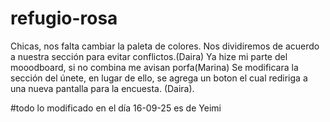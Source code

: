 # refugio-rosa

Chicas, nos falta cambiar la paleta de colores. Nos dividiremos de acuerdo a nuestra sección para evitar conflictos.(Daira)
Ya hize mi parte del mooodboard, si no combina me avisan porfa(Marina)
Se modificara la sección del únete, en lugar de ello, se agrega un boton el cual rediriga a una nueva pantalla para la encuesta. (Daira).

#todo lo modificado en el día 16-09-25 es de Yeimi

